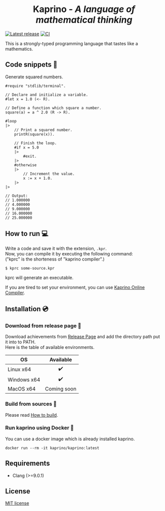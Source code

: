 <div align="center">
  <h1>Kaprino <i>- A language of mathematical thinking</i></h1>
</div>

[![Latest release](https://img.shields.io/github/v/release/kaprino-lang/kaprino?include_prereleases)](https://github.com/kaprino-lang/kaprino/releases)
[![CI](https://github.com/kaprino-lang/kaprino/workflows/CI/badge.svg)](https://github.com/kaprino-lang/kaprino/actions?query=workflow%3ACI)

This is a strongly-typed programming language that tastes like a mathematics.

## Code snippets :memo:

Generate squared numbers.

```
#require "stdlib/terminal".

// Declare and initialize a variable.
#let x = 1.0 (<- R).

// Define a function which square a number.
square(a) = a ^ 2.0 (R -> R).

#loop
|>
    // Print a squared number.
    printR(square(x)).

    // Finish the loop.
    #if x = 5.0
    |>
        #exit.
    |>
    #otherwise
    |>
        // Increment the value.
        x := x + 1.0.
    |>
|>

// Output:
// 1.000000
// 4.000000
// 9.000000
// 16.000000
// 25.000000
```

## How to run :computer:

Write a code and save it with the extension, `.kpr`.  
Now, you can compile it by executing the following command:  
("kprc" is the shorteness of "kaprino compiler".)

```
$ kprc some-source.kpr
```

kprc will generate an executable.

If you are tired to set your environment, you can use [Kaprino Online Compiler](https://kaprino.herokuapp.com/).

## Installation :cd:

### Download from release page :floppy_disk:

Download achievements from [Release Page](https://github.com/kaprino-lang/kaprino/releases) and add the directory path put it into to PATH.  
Here is the table of available environments.

|OS|Available|
|---|:---:|
|Linux x64| :heavy_check_mark: |
|Windows x64| :heavy_check_mark: |
|MacOS x64| Coming soon |

### Build from sources :hammer:

Please read [How to build](https://github.com/kaprino-lang/kaprino/blob/master/HowToBuild.md).

### Run kaprino using Docker :whale:

You can use a docker image which is already installed kaprino.

```
docker run --rm -it kaprino/kaprino:latest
```

## Requirements

- Clang (>=9.0.1)

## License

[MIT license](https://github.com/kaprino-lang/kaprino/blob/master/LICENSE)
